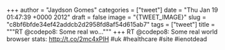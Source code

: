
+++
author = "Jaydson Gomes"
categories = ["tweet"]
date = "Thu Jan 19 01:47:39 +0000 2012"
draft = false
image = "{TWEET_IMAGE}"
slug = "c8bf6bfde34ef42addcb2d2958fd8af54d615ab7"
tags = ["tweet"]
title = """RT @codepo8: Some real wo..."""
+++
RT @codepo8: Some real world browser stats: http://t.co/2mc4xPIH #uk #healthcare #site #ienotdead
